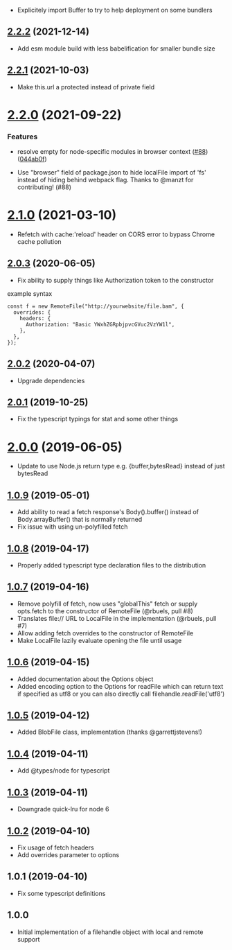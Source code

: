 - Explicitely import Buffer to try to help deployment on some bundlers

## [2.2.2](https://github.com/GMOD/generic-filehandle/compare/v2.2.1...v2.2.2) (2021-12-14)

- Add esm module build with less babelification for smaller bundle size

## [2.2.1](https://github.com/GMOD/generic-filehandle/compare/v2.2.0...v2.2.1) (2021-10-03)

- Make this.url a protected instead of private field

# [2.2.0](https://github.com/GMOD/generic-filehandle/compare/v2.1.0...v2.2.0) (2021-09-22)

### Features

- resolve empty for node-specific modules in browser context ([#88](https://github.com/GMOD/generic-filehandle/issues/88)) ([044ab0f](https://github.com/GMOD/generic-filehandle/commit/044ab0f581c6937f98e309855e50f5102c0a94e8))

* Use "browser" field of package.json to hide localFile import of 'fs' instead of hiding behind webpack flag. Thanks to @manzt for contributing! (#88)

# [2.1.0](https://github.com/GMOD/generic-filehandle/compare/v2.0.3...v2.1.0) (2021-03-10)

- Refetch with cache:'reload' header on CORS error to bypass Chrome cache pollution

## [2.0.3](https://github.com/GMOD/generic-filehandle/compare/v2.0.2...v2.0.3) (2020-06-05)

- Fix ability to supply things like Authorization token to the constructor

example syntax

```
const f = new RemoteFile("http://yourwebsite/file.bam", {
  overrides: {
    headers: {
      Authorization: "Basic YWxhZGRpbjpvcGVuc2VzYW1l",
    },
  },
});
```

## [2.0.2](https://github.com/GMOD/generic-filehandle/compare/v2.0.1...v2.0.2) (2020-04-07)

- Upgrade dependencies

## [2.0.1](https://github.com/GMOD/generic-filehandle/compare/v2.0.0...v2.0.1) (2019-10-25)

- Fix the typescript typings for stat and some other things

# [2.0.0](https://github.com/GMOD/generic-filehandle/compare/v1.0.9...v2.0.0) (2019-06-05)

- Update to use Node.js return type e.g. {buffer,bytesRead} instead of just bytesRead

## [1.0.9](https://github.com/GMOD/generic-filehandle/compare/v1.0.8...v1.0.9) (2019-05-01)

- Add ability to read a fetch response's Body().buffer() instead of Body.arrayBuffer() that is normally returned
- Fix issue with using un-polyfilled fetch

## [1.0.8](https://github.com/GMOD/generic-filehandle/compare/v1.0.7...v1.0.8) (2019-04-17)

- Properly added typescript type declaration files to the distribution

## [1.0.7](https://github.com/GMOD/generic-filehandle/compare/v1.0.6...v1.0.7) (2019-04-16)

- Remove polyfill of fetch, now uses "globalThis" fetch or supply opts.fetch to the constructor of RemoteFile (@rbuels, pull #8)
- Translates file:// URL to LocalFile in the implementation (@rbuels, pull #7)
- Allow adding fetch overrides to the constructor of RemoteFile
- Make LocalFile lazily evaluate opening the file until usage

## [1.0.6](https://github.com/GMOD/generic-filehandle/compare/v1.0.5...v1.0.6) (2019-04-15)

- Added documentation about the Options object
- Added encoding option to the Options for readFile which can return text if specified as utf8 or you can also directly call filehandle.readFile('utf8')

## [1.0.5](https://github.com/cmdcolin/generic-filehandle/compare/v1.0.4...v1.0.5) (2019-04-12)

- Added BlobFile class, implementation (thanks @garrettjstevens!)

## [1.0.4](https://github.com/cmdcolin/node-filehandle/compare/v1.0.2...v1.0.4) (2019-04-11)

- Add @types/node for typescript

## [1.0.3](https://github.com/cmdcolin/node-filehandle/compare/v1.0.2...v1.0.3) (2019-04-11)

- Downgrade quick-lru for node 6

## [1.0.2](https://github.com/cmdcolin/node-filehandle/compare/v1.0.1...v1.0.2) (2019-04-10)

- Fix usage of fetch headers
- Add overrides parameter to options

## 1.0.1 (2019-04-10)

- Fix some typescript definitions

## 1.0.0

- Initial implementation of a filehandle object with local and remote support

